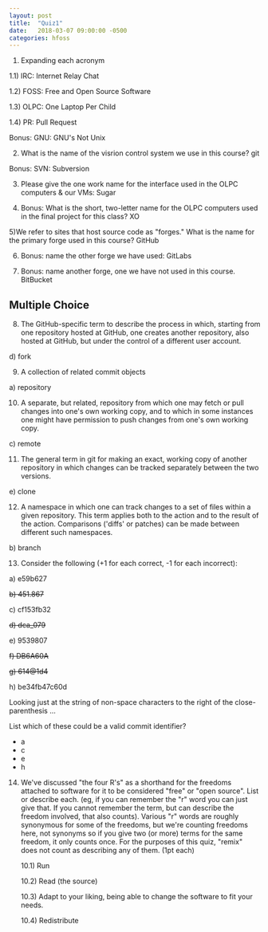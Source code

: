 ```yaml
---
layout: post
title:  "Quiz1"
date:   2018-03-07 09:00:00 -0500
categories: hfoss
---
```

1) Expanding each acronym

1.1) IRC: Internet Relay Chat

1.2) FOSS: Free and Open Source Software

1.3) OLPC: One Laptop Per Child

1.4) PR: Pull Request

Bonus: GNU: GNU's Not Unix

2) What is the name of the visrion control system we use in this course?
git

Bonus: SVN: Subversion

3) Please give the one work name for the interface used in the OLPC computers & our VMs:
Sugar

4) Bonus: What is the short, two-letter name for the OLPC computers used in the final project for this class?
XO

5)We refer to sites that host source code as "forges." What is the name for the primary forge used in this course?
GitHub

6) Bonus: name the other forge we have used:
GitLabs

7) Bonus: name another forge, one we have not used in this course.
BitBucket

## Multiple Choice
8) The GitHub-specific term to describe the process in which, starting from one repository hosted at GitHub, one creates another repository, also hosted at GitHub, but under the control of a different user account.

d) fork


9) A collection of related commit objects

a) repository


10) A separate, but related, repository from which one may fetch or pull changes into one's own working copy, and to which in some instances one might have permission to push changes from one's own working copy.

c) remote


11) The general term in git for making an exact, working copy of another repository in which changes can be tracked separately between the two versions.

e) clone


12) A namespace in which one can track changes to a set of files within a given repository. This term applies both to the action and to the result of the action. Comparisons ('diffs' or patches) can be made between different such namespaces.

b) branch


13) Consider the following (+1 for each correct, -1 for each incorrect):


a) e59b627

~~b) 451.867~~

c) cf153fb32

~~d) dca_079~~

e) 9539807

~~f) DB6A60A~~

~~g) 614@1d4~~

h) be34fb47c60d

Looking just at the string of non-space characters to the right of the close-parenthesis ...

List which of these could be a valid commit identifier?
- a
- c
- e
- h



14) We've discussed "the four R's" as a shorthand for the freedoms attached to software for it to be considered "free" or "open source". List or describe each. (eg, if you can remember the "r" word you can just give that. If you cannot remember the term, but can describe the freedom involved, that also counts). Various "r" words are roughly synonymous for some of the freedoms, but we're counting freedoms here, not synonyms so if you give two (or more) terms for the same freedom, it only counts once. For the purposes of this quiz, "remix" does not count as describing any of them. (1pt each)

    10.1) Run

    10.2) Read (the source)

    10.3) Adapt to your liking, being able to change the software to fit your needs.

    10.4) Redistribute


